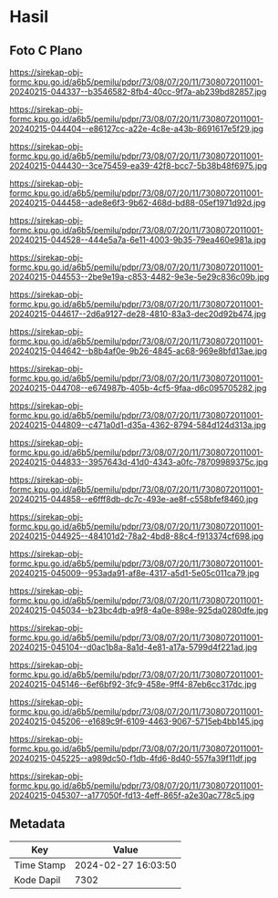 # Hasil

## Foto C Plano

https://sirekap-obj-formc.kpu.go.id/a6b5/pemilu/pdpr/73/08/07/20/11/7308072011001-20240215-044337--b3546582-8fb4-40cc-9f7a-ab239bd82857.jpg

https://sirekap-obj-formc.kpu.go.id/a6b5/pemilu/pdpr/73/08/07/20/11/7308072011001-20240215-044404--e86127cc-a22e-4c8e-a43b-8691617e5f29.jpg

https://sirekap-obj-formc.kpu.go.id/a6b5/pemilu/pdpr/73/08/07/20/11/7308072011001-20240215-044430--3ce75459-ea39-42f8-bcc7-5b38b48f6975.jpg

https://sirekap-obj-formc.kpu.go.id/a6b5/pemilu/pdpr/73/08/07/20/11/7308072011001-20240215-044458--ade8e6f3-9b62-468d-bd88-05ef1971d92d.jpg

https://sirekap-obj-formc.kpu.go.id/a6b5/pemilu/pdpr/73/08/07/20/11/7308072011001-20240215-044528--444e5a7a-6e11-4003-9b35-79ea460e981a.jpg

https://sirekap-obj-formc.kpu.go.id/a6b5/pemilu/pdpr/73/08/07/20/11/7308072011001-20240215-044553--2be9e19a-c853-4482-9e3e-5e29c836c09b.jpg

https://sirekap-obj-formc.kpu.go.id/a6b5/pemilu/pdpr/73/08/07/20/11/7308072011001-20240215-044617--2d6a9127-de28-4810-83a3-dec20d92b474.jpg

https://sirekap-obj-formc.kpu.go.id/a6b5/pemilu/pdpr/73/08/07/20/11/7308072011001-20240215-044642--b8b4af0e-9b26-4845-ac68-969e8bfd13ae.jpg

https://sirekap-obj-formc.kpu.go.id/a6b5/pemilu/pdpr/73/08/07/20/11/7308072011001-20240215-044708--e674987b-405b-4cf5-9faa-d6c095705282.jpg

https://sirekap-obj-formc.kpu.go.id/a6b5/pemilu/pdpr/73/08/07/20/11/7308072011001-20240215-044809--c471a0d1-d35a-4362-8794-584d124d313a.jpg

https://sirekap-obj-formc.kpu.go.id/a6b5/pemilu/pdpr/73/08/07/20/11/7308072011001-20240215-044833--3957643d-41d0-4343-a0fc-78709989375c.jpg

https://sirekap-obj-formc.kpu.go.id/a6b5/pemilu/pdpr/73/08/07/20/11/7308072011001-20240215-044858--e6fff8db-dc7c-493e-ae8f-c558bfef8460.jpg

https://sirekap-obj-formc.kpu.go.id/a6b5/pemilu/pdpr/73/08/07/20/11/7308072011001-20240215-044925--484101d2-78a2-4bd8-88c4-f913374cf698.jpg

https://sirekap-obj-formc.kpu.go.id/a6b5/pemilu/pdpr/73/08/07/20/11/7308072011001-20240215-045009--953ada91-af8e-4317-a5d1-5e05c011ca79.jpg

https://sirekap-obj-formc.kpu.go.id/a6b5/pemilu/pdpr/73/08/07/20/11/7308072011001-20240215-045034--b23bc4db-a9f8-4a0e-898e-925da0280dfe.jpg

https://sirekap-obj-formc.kpu.go.id/a6b5/pemilu/pdpr/73/08/07/20/11/7308072011001-20240215-045104--d0ac1b8a-8a1d-4e81-a17a-5799d4f221ad.jpg

https://sirekap-obj-formc.kpu.go.id/a6b5/pemilu/pdpr/73/08/07/20/11/7308072011001-20240215-045146--6ef6bf92-3fc9-458e-9ff4-87eb6cc317dc.jpg

https://sirekap-obj-formc.kpu.go.id/a6b5/pemilu/pdpr/73/08/07/20/11/7308072011001-20240215-045206--e1689c9f-6109-4463-9067-5715eb4bb145.jpg

https://sirekap-obj-formc.kpu.go.id/a6b5/pemilu/pdpr/73/08/07/20/11/7308072011001-20240215-045225--a989dc50-f1db-4fd6-8d40-557fa39f11df.jpg

https://sirekap-obj-formc.kpu.go.id/a6b5/pemilu/pdpr/73/08/07/20/11/7308072011001-20240215-045307--a177050f-fd13-4eff-865f-a2e30ac778c5.jpg


## Metadata

| Key        | Value               |
| ---------- | ------------------- |
| Time Stamp | 2024-02-27 16:03:50 |
| Kode Dapil | 7302                |



